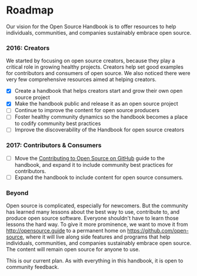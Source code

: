 # Roadmap

Our vision for the Open Source Handbook is to offer resources to help individuals, communities, and companies sustainably embrace open source.

### 2016: Creators

We started by focusing on open source creators, because they play a critical role in growing healthy projects. Creators help set good examples for contributors and consumers of open source. We also noticed there were very few comprehensive resources aimed at helping creators.

* [x] Create a handbook that helps creators start and grow their own open source project
* [x] Make the handbook public and release it as an open source project
* [ ] Continue to improve the content for open source producers
* [ ] Foster healthy community dynamics so the handbook becomes a place to codify community best practices
* [ ] Improve the discoverability of the Handbook for open source creators

### 2017: Contributors & Consumers

* [ ] Move the [Contributing to Open Source on GitHub](https://guides.github.com/activities/contributing-to-open-source/) guide to the handbook, and expand it to include community best practices for contributors.
* [ ] Expand the handbook to include content for open source consumers.

### Beyond

Open source is complicated, especially for newcomers. But the community has learned many lessons about the best way to use, contribute to, and produce open source software. Everyone shouldn't have to learn those lessons the hard way. To give it more prominence, we want to move it from http://opensource.guide to a permanent home on https://github.com/open-source, where it will live along side features and programs that help individuals, communities, and companies sustainably embrace open source. The content will remain open source for anyone to use.

This is our current plan. As with everything in this handbook, it is open to community feedback.
